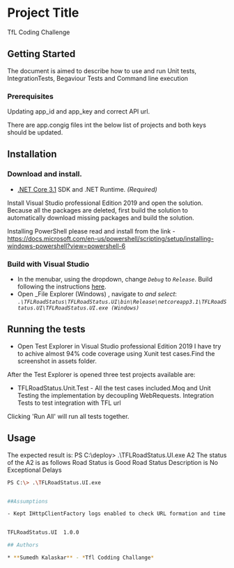 # Project Title

TfL Coding Challenge

## Getting Started

The document is aimed to describe how to use and run Unit tests, IntegrationTests, Begaviour Tests and Command line execution

### Prerequisites
Updating app_id and app_key and correct API url.

There are app.congig files int the below list of projects and both keys should be updated.

## ____Installation____

### Download and install.

- [.NET Core 3.1](https://dotnet.microsoft.com/download/dotnet/3.1) SDK and .NET Runtime. _(Required)_

Install Visual Studio professional Edition 2019 and open the solution. Because all the packages are deleted, first build the solution to automatically download missing packages and build the solution.


Installing PowerShell please read and install from the link - https://docs.microsoft.com/en-us/powershell/scripting/setup/installing-windows-powershell?view=powershell-6

### Build with Visual Studio
- In the menubar, using the dropdown, change _`Debug`_ to _`Release`_. Build following the instructions [here](https://docs.microsoft.com/en-us/visualstudio/get-started/csharp/run-program?view=vs-2019).
- Open _File Explorer (Windows) , navigate to _and select_: _`
.\TFLRoadStatus\TFLRoadStatus.UI\bin\Release\netcoreapp3.1\TFLRoadStatus.UI\TFLRoadStatus.UI.exe (Windows) 
`_ 


## Running the tests

- Open Test Explorer in Visual Studio professional Edition 2019
I have try to achive almost 94% code coverage using Xunit test cases.Find the screenshot in assets folder.

After the Test Explorer is opened three test projects available are:
- TFLRoadStatus.Unit.Test - All the test cases included.Moq and Unit Testing the implementation by decoupling WebRequests.
							Integration Tests to test integration with TFL url

Clicking 'Run All' will run all tests together.




## Usage
The expected result is:
PS C:\deploy> .\TFLRoadStatus.UI.exe A2
The status of the A2 is as follows
        Road Status is Good
        Road Status Description is No Exceptional Delays


```bash
PS C:\> .\TFLRoadStatus.UI.exe


##Assumptions

- Kept IHttpClientFactory logs enabled to check URL formation and time laps. it can be disabled using app.setting.json configuration.


TFLRoadStatus.UI  1.0.0

## Authors

* **Sumedh Kalaskar** - *Tfl Codding Challange*